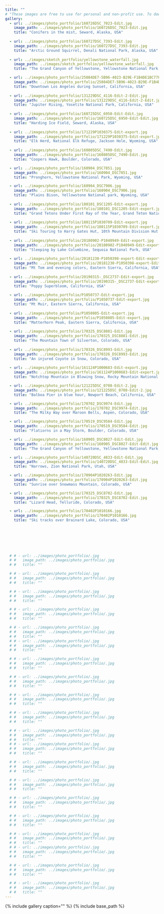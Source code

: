 ```yaml
---
title: ""
# "These images are free to use for personal and non-profit use. To download high resolution, right click on the image and select 'Save Image As'."
gallery:
  - url: ../images/photo_portfolio/160726DSC_7023-Edit.jpg
    image_path: ../images/photo_portfolio/160726DSC_7023-Edit.jpg
    title: "Conifers in the mist, Seward, Alaska, USA"
  
  - url: ../images/photo_portfolio/160727DSC_7393-Edit.jpg
    image_path: ../images/photo_portfolio/160727DSC_7393-Edit.jpg
    title: "Arctic Ground Squirrel, Denali National Park, Alaska, USA"
  
  - url: ../images/sketch_portfolio/yellowstone_waterfall.jpg
    image_path: ../images/sketch_portfolio/yellowstone_waterfall.jpg
    title: "The Grand Canyon of Yellowstone, Yellowstone National Park, Wyoming, USA, 2020 (Ink and Watercolor)"

  - url: ../images/photo_portfolio/25084DE7-5B96-4023-B29E-F1B4DE1BC77F.jpg
    image_path: ../images/photo_portfolio/25084DE7-5B96-4023-B29E-F1B4DE1BC77F.jpg
    title: "Downtown Los Angeles during Sunset, California, USA"
  
  - url: ../images/photo_portfolio/131229DSC_4116-Edit-2-Edit.jpg
    image_path: ../images/photo_portfolio/131229DSC_4116-Edit-2-Edit.jpg
    title: "Jupiter Rising, Yosetite National Park, California, USA"
  
  - url: ../images/photo_portfolio/160725DSC_6950-Edit-Edit.jpg
    image_path: ../images/photo_portfolio/160725DSC_6950-Edit-Edit.jpg
    title: "Harding Ice Field, Seward, Alaska, USA"    
  
  - url: ../images/photo_portfolio/171229P1030375-Edit-export.jpg
    image_path: ../images/photo_portfolio/171229P1030375-Edit-export.jpg
    title: "Elk Herd, National Elk Refuge, Jackson Hole, Wyoming, USA"
  
  - url: ../images/photo_portfolio/160805DSC_7490-Edit.jpg
    image_path: ../images/photo_portfolio/160805DSC_7490-Edit.jpg
    title: "Coopers Hawk, Boulder, Colorado, USA"      

  - url: ../images/photo_portfolio/160904_DSC7851.jpg
    image_path: ../images/photo_portfolio/160904_DSC7851.jpg
    title: "Pronghorn, Yellowstone National Park, Wyoming, USA"    

  - url: ../images/photo_portfolio/160904_DSC7906.jpg
    image_path: ../images/photo_portfolio/160904_DSC7906.jpg
    title: "Plains Bison, Yellowstone National park, Wyoming, USA"      
    
  - url: ../images/photo_portfolio/180101_DSC1205-Edit-export.jpg
    image_path: ../images/photo_portfolio/180101_DSC1205-Edit-export.jpg
    title: "Grand Tetons Under First Ray of the Year, Grand Teton National Park, Wyoming, USA"
  
  - url: ../images/photo_portfolio/180115P1030709-Edit-export.jpg
    image_path: ../images/photo_portfolio/180115P1030709-Edit-export.jpg
    title: "Ski Touring to Harry Gates Hut, 10th Mountain Division Hut System, Colorado, USA"
  
  - url: ../images/photo_portfolio/20180902-P1040949-Edit-export.jpg
    image_path: ../images/photo_portfolio/20180902-P1040949-Edit-export.jpg
    title: "Sleeping by Lake Columbine, Sequoia National Park, USA"
  
  - url: ../images/photo_portfolio/20181230-P1050398-export-Edit-export.jpg
    image_path: ../images/photo_portfolio/20181230-P1050398-export-Edit-export.jpg
    title: "Mt Tom and evening colors, Eastern Sierra, California, USA"
  
  - url: ../images/photo_portfolio/20190315-_DSC2737-Edit-export.jpg
    image_path: ../images/photo_portfolio/20190315-_DSC2737-Edit-export.jpg
    title: "Poppy Superbloom, California, USA"
  
  - url: ../images/photo_portfolio/P1050737-Edit-export.jpg
    image_path: ../images/photo_portfolio/P1050737-Edit-export.jpg
    title: "Mt Muir, Eastern Sierra, California, USA"
  
  - url: ../images/photo_portfolio/P1050805-Edit-export.jpg
    image_path: ../images/photo_portfolio/P1050805-Edit-export.jpg
    title: "Matterhorn Peak, Eastern Sierra, California, USA"
  
  - url: ../images/photo_portfolio/170325_DSC8881-Edit.jpg
    image_path: ../images/photo_portfolio/170325_DSC8881-Edit.jpg
    title: "The Mountain Town of Silverton, Colorado, USA"
  
  - url: ../images/photo_portfolio/170326_DSC8993-Edit.jpg
    image_path: ../images/photo_portfolio/170326_DSC8993-Edit.jpg
    title: "An injured Coyote in Snow, Colorado, USA"
  
  - url: ../images/photo_portfolio/161124P1000683-Edit-export.jpg
    image_path: ../images/photo_portfolio/161124P1000683-Edit-export.jpg
    title: "Notchtop Mountain in Blowing Snow, Rocky Mountain National Park, Colorado, USA"

  - url: ../images/photo_portfolio/121225DSC_0708-Edit-2.jpg
    image_path: ../images/photo_portfolio/121225DSC_0708-Edit-2.jpg
    title: "Balboa Pier in blue hour, Newport Beach, California, USA"

  - url: ../images/photo_portfolio/170702_DSC9974-Edit.jpg
    image_path: ../images/photo_portfolio/170702_DSC9974-Edit.jpg
    title: "The Milky Way over Maroon Bells, Aspen, Colorado, USA"      

  - url: ../images/photo_portfolio/170519_DSC9584-Edit.jpg
    image_path: ../images/photo_portfolio/170519_DSC9584-Edit.jpg
    title: "Flatiorns in a May Storm, Boulder, Colorado, USA"     

  - url: ../images/photo_portfolio/160905_DSC8027-Edit-Edit.jpg
    image_path: ../images/photo_portfolio/160905_DSC8027-Edit-Edit.jpg
    title: "The Grand Canyon of Yellowstone, Yellowstone National Park, Wyoming, USA"    

  - url: ../images/photo_portfolio/140720DSC_4833-Edit-Edit.jpg
    image_path: ../images/photo_portfolio/140720DSC_4833-Edit-Edit.jpg
    title: "Narrows, Zion National Park, Utah, USA"      

  - url: ../images/photo_portfolio/170904P1020263-Edit.jpg
    image_path: ../images/photo_portfolio/170904P1020263-Edit.jpg
    title: "Sunrise over Snowmass Mountain, Colorado, USA"     

  - url: ../images/photo_portfolio/170325_DSC8702-Edit.jpg
    image_path: ../images/photo_portfolio/170325_DSC8702-Edit.jpg
    title: "Lizard Head, Telluride, Colorado, USA"             

  - url: ../images/photo_portfolio/170402P1010166.jpg
    image_path: ../images/photo_portfolio/170402P1010166.jpg
    title: "Ski tracks over Brainard Lake, Colorado, USA"     


    
  

    
    
  # # - url: ../images/photo_portfolio/.jpg
  # #   image_path: ../images/photo_portfolio/.jpg
  # #   title: ""     

  # # - url: ../images/photo_portfolio/.jpg
  # #   image_path: ../images/photo_portfolio/.jpg
  # #   title: ""   

  # # - url: ../images/photo_portfolio/.jpg
  # #   image_path: ../images/photo_portfolio/.jpg
  # #   title: ""      

  # # - url: ../images/photo_portfolio/.jpg
  # #   image_path: ../images/photo_portfolio/.jpg
  # #   title: ""     

  # # - url: ../images/photo_portfolio/.jpg
  # #   image_path: ../images/photo_portfolio/.jpg
  # #   title: ""    
  # # - url: ../images/photo_portfolio/.jpg
  # #   image_path: ../images/photo_portfolio/.jpg
  # #   title: ""      

  # # - url: ../images/photo_portfolio/.jpg
  # #   image_path: ../images/photo_portfolio/.jpg
  # #   title: ""     

  # # - url: ../images/photo_portfolio/.jpg
  # #   image_path: ../images/photo_portfolio/.jpg
  # #   title: ""   

  # # - url: ../images/photo_portfolio/.jpg
  # #   image_path: ../images/photo_portfolio/.jpg
  # #   title: ""      

  # # - url: ../images/photo_portfolio/.jpg
  # #   image_path: ../images/photo_portfolio/.jpg
  # #   title: ""     

  # # - url: ../images/photo_portfolio/.jpg
  # #   image_path: ../images/photo_portfolio/.jpg
  # #   title: ""    
  # # - url: ../images/photo_portfolio/.jpg
  # #   image_path: ../images/photo_portfolio/.jpg
  # #   title: ""      

  # # - url: ../images/photo_portfolio/.jpg
  # #   image_path: ../images/photo_portfolio/.jpg
  # #   title: ""     

  # # - url: ../images/photo_portfolio/.jpg
  # #   image_path: ../images/photo_portfolio/.jpg
  # #   title: ""   

  # # - url: ../images/photo_portfolio/.jpg
  # #   image_path: ../images/photo_portfolio/.jpg
  # #   title: ""      

  # # - url: ../images/photo_portfolio/.jpg
  # #   image_path: ../images/photo_portfolio/.jpg
  # #   title: ""     

  # # - url: ../images/photo_portfolio/.jpg
  # #   image_path: ../images/photo_portfolio/.jpg
  # #   title: ""    
  # # - url: ../images/photo_portfolio/.jpg
  # #   image_path: ../images/photo_portfolio/.jpg
  # #   title: ""      

  # # - url: ../images/photo_portfolio/.jpg
  # #   image_path: ../images/photo_portfolio/.jpg
  # #   title: ""     

  # # - url: ../images/photo_portfolio/.jpg
  # #   image_path: ../images/photo_portfolio/.jpg
  # #   title: ""   
---
```

{% include gallery caption="" %}
{% include base_path %}
